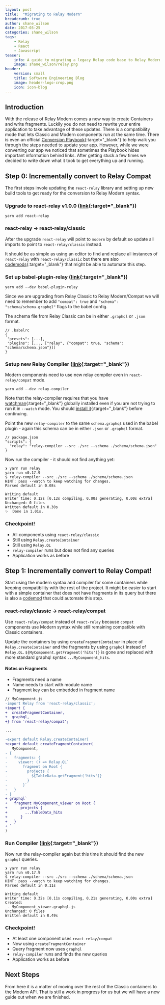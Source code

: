 ```yaml
---
layout: post
title:  "Migrating to Relay Modern"
breadcrumb: true
author: shane_wilson
date: 2017-05-25
categories: shane_wilson
tags:
    - Relay
    - React
    - Javascript
teaser:
    info: A guide to migrating a legacy Relay code base to Relay Modern
    image: shane_wilson/relay.png
header:
    version: small
    title: Software Engineering Blog
    image: header-logo-crop.png
    icon: icon-blog
---
```



## Introduction
With the release of Relay Modern comes a new way to create Containers and write fragments. Luckily you do not need to rewrite your entire application to take advantage of these updates. There is a compatibility mode that lets Classic and Modern components run at the same time. There is even an official [Conversion Playbook](https://facebook.github.io/relay/docs/conversion-playbook.html){:target="_blank"} to help walk you through the steps needed to update your app. However, while we were converting our app we noticed that sometimes the Playbook hides important information behind links. After getting stuck a few times we decided to write down what it took to get everything up and running.

## Step 0: Incrementally convert to Relay Compat

The first steps invole updating the `react-relay` library and setting up new build tools to get ready for the conversion to Relay Modern syntax.

### Upgrade to react-relay v1.0.0 ([link](https://facebook.github.io/relay/docs/relay-modern.html#upgrade-to-react-relay-v1-0-0){:target="_blank"})

```
yarn add react-relay
```

### react-relay -> react-relay/classic
After the upgrade `react-relay` will point to `modern` by default so update all imports to point to `react-relay/classic` instead.

It should be as simple as using an editor to find and replace all instances of `react-relay` with `react-relay/classic` but there are also [codemods](https://github.com/relayjs/relay-codemod){:target="_blank"} that might be able to automate this step.

### Set up babel-plugin-relay ([link](https://facebook.github.io/relay/docs/babel-plugin-relay.html#using-during-conversion-in-compatibility-mode){:target="_blank"})

```
yarn add --dev babel-plugin-relay
```

Since we are upgrading from Relay Classic to Relay Modern/Compat we will need to remember to add `"compat": true` and `"schema": "schema/schema.graphql"` flags to the babel config.

The schema file from Relay Classic can be in either `.graphql` or `.json` format.

```
// .babelrc
{
 "presets": [...],
 "plugins": [..., ["relay", {"compat": true, "schema": "schema/schema.json"}]]
}
```

### Setup new Relay Complier ([link](https://facebook.github.io/relay/docs/relay-compiler.html#setting-up-relay-compiler){:target="_blank"})

Modern components need to use new relay compiler even in `react-relay/compat` mode.

```
yarn add --dev relay-compiler
```

Note that the relay-compiler requires that you have [watchman](https://facebook.github.io/watchman/){:target="_blank"} globally installed even if you are not trying to run it in `--watch` mode. You should [install it](https://facebook.github.io/watchman/docs/install.html){:target="_blank"} before continuing.

Point the new `relay-compiler` to the same `schema.graphql` used in the babel plugin - again this schema can be in either `.json` or `.graphql` format.

```
// package.json
"scripts": {
  "relay": "relay-compiler --src ./src --schema ./schema/schema.json"
}
```

Now run the compiler - it should not find anything yet:

```
❯ yarn run relay
yarn run v0.17.9
$ relay-compiler --src ./src --schema ./schema/schema.json
HINT: pass --watch to keep watching for changes.
Parsed default in 0.08s

Writing default
Writer time: 0.12s [0.12s compiling, 0.00s generating, 0.00s extra]
Unchanged: 0 files
Written default in 0.30s
✨  Done in 1.01s.
```

### Checkpoint!

 - All components using `react-relay/classic`
 - Still using `Relay.createContainer`
 - Still using `Relay.QL`
 - `relay-compiler` runs but does not find any queries
 - Application works as before

## Step 1: Incrementally convert to Relay Compat!

Start using the modern syntax and compiler for some containers while keeping compatibility with the rest of the project. It might be easier to start with a simple container that does not have fragments in its query but there is also a [codemod](https://github.com/relayjs/relay-codemod) that could automate this step.

### react-relay/classic -> react-relay/compat
Use `react-relay/compat` instead of `react-relay` because `compat` components use Modern syntax while still remaining compatible with Classic containers.

Update the containers by using `createFragmentContainer` in place of `Relay.createContainer` and the fragments by using `graphql` instead of `Relay.QL`. `${MyComponent.getFragment('hits')}` is gone and replaced with more standard graphql syntax `...MyComponent_hits`.

#### Notes on Fragments

- Fragments need a name
- Name needs to start with module name
- Fragment key can be embedded in fragment name

```diff
// MyComponent.js
-import Relay from 'react-relay/classic';
+import {
+  createFragmentContainer,
+  graphql,
+} from 'react-relay/compat';

...

-export default Relay.createContainer(
+export default createFragmentContainer(
   MyComponent,
- {
-   fragments: {
-     viewer: () => Relay.QL`
-       fragment on Root {
-         projects {
-           ${TableData.getFragment('hits')}
-         }
-       }`
-   }
- }
+ graphql`
+   fragment MyComponent_viewer on Root {
+      projects {
+        ...TableData_hits
+      }
+   }
+ `
)
```

### Run Compiler ([link](https://facebook.github.io/relay/docs/relay-compiler.html){:target="_blank"})

Now run the relay-compiler again but this time it should find the new `graphql` queries.

```
❯ yarn run relay
yarn run v0.17.9
$ relay-compiler --src ./src --schema ./schema/schema.json
HINT: pass --watch to keep watching for changes.
Parsed default in 0.11s

Writing default
Writer time: 0.32s [0.11s compiling, 0.21s generating, 0.00s extra]
Created:
 - MyComponent_viewer.graphql.js
Unchanged: 0 files
Written default in 0.49s
```

### Checkpoint!

 - At least one component uses `react-relay/compat`
 - Now using `createFragmentContainer`
 - Query fragment now uses `graphql`
 - `relay-compiler` runs and finds the new queries
 - Application works as before

## Next Steps

 From here it is a matter of moving over the rest of the Classic containers to the Modern API. That is still a work in progress for us but we will have a new guide out when we are finished.